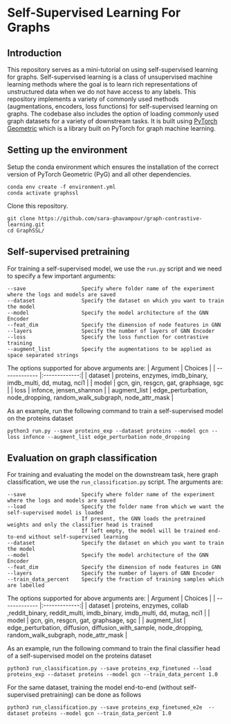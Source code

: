 # Self-Supervised Learning For Graphs

## Introduction
This repository serves as a mini-tutorial on using self-supervised learning for graphs. Self-supervised learning is a class of unsupervised machine learning methods where the goal is to learn rich representations of unstructured data when we do not have access to any labels. This repository implements a variety of commonly used methods (augmentations, encoders, loss functions) for self-supervised learning on graphs. The codebase also includes the option of loading commonly used graph datasets for a variety of downstream tasks. It is built using [PyTorch Geometric](https://pytorch-geometric.readthedocs.io/en/latest/) which is a library built on PyTorch for graph machine learning.

## Setting up the environment
Setup the conda environment which ensures the installation of the correct version of PyTorch Geometric (PyG) and all other dependencies.

```
conda env create -f environment.yml
conda activate graphssl
```

Clone this repository.

```
git clone https://github.com/sara-ghavampour/graph-contrastive-learning.git
cd GraphSSL/
```

## Self-supervised pretraining 
For training a self-supervised model, we use the <code>run.py</code> script and we need to specify a few important arguments:
```
--save                  Specify where folder name of the experiment where the logs and models are saved
--dataset               Specify the dataset on which you want to train the model
--model                 Specify the model architecture of the GNN Encoder
--feat_dim              Specify the dimension of node features in GNN
--layers                Specify the number of layers of GNN Encoder
--loss                  Specify the loss function for contrastive training
--augment_list          Specify the augmentations to be applied as space separated strings
```

The options supported for above arguments are:
| Argument      | Choices           |
| ------------- |:-------------:|
| dataset      | proteins, enzymes, imdb_binary, imdb_multi, dd, mutag, nci1 |
| model      | gcn, gin, resgcn, gat, graphsage, sgc |
| loss | infonce, jensen_shannon |
| augment_list | edge_perturbation, node_dropping, random_walk_subgraph, node_attr_mask |

As an example, run the following command to train a self-supervised model on the proteins dataset
```
python3 run.py --save proteins_exp --dataset proteins --model gcn --loss infonce --augment_list edge_perturbation node_dropping
```

## Evaluation on graph classification
For training and evaluating the model on the downstream task, here graph classification, we use the <code>run_classification.py</code> script. The arguments are:
```
--save                  Specify where folder name of the experiment where the logs and models are saved
--load                  Specify the folder name from which we want the self-supervised model is loaded
                        If present, the GNN loads the pretrained weights and only the classifier head is trained
                        If left empty, the model will be trained end-to-end without self-supervised learning
--dataset               Specify the dataset on which you want to train the model
--model                 Specify the model architecture of the GNN Encoder
--feat_dim              Specify the dimension of node features in GNN
--layers                Specify the number of layers of GNN Encoder
--train_data_percent    Specify the fraction of training samples which are labelled
```

The options supported for above arguments are:
| Argument      | Choices           |
| ------------- |:-------------:|
| dataset      | proteins, enzymes, collab ,reddit_binary, reddit_multi, imdb_binary, imdb_multi, dd, mutag, nci1 |
| model      | gcn, gin, resgcn, gat, graphsage, sgc |
| augment_list | edge_perturbation, diffusion, diffusion_with_sample, node_dropping, random_walk_subgraph, node_attr_mask |


As an example, run the following command to train the final classifier head of a self-supervised model on the proteins dataset
```
python3 run_classification.py --save proteins_exp_finetuned --load proteins_exp --dataset proteins --model gcn --train_data_percent 1.0
```

For the same dataset, training the model end-to-end (without self-supervised pretraining) can be done as follows
```
python3 run_classification.py --save proteins_exp_finetuned_e2e  --dataset proteins --model gcn --train_data_percent 1.0
```


